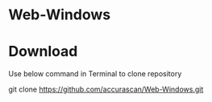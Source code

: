 # Web-Windows

# Download
Use below command in Terminal to clone repository

git clone https://github.com/accurascan/Web-Windows.git
